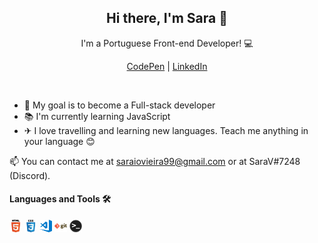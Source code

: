 <p align="center"> 
  <h2 align="center">Hi there, I'm Sara 👋</h2>
  <p align="center">I'm a Portuguese Front-end Developer! 💻</p>
</p>

<p align="center">
  <a href="https://codepen.io/saraiovieira">CodePen</a> | 
  <a href="https://www.linkedin.com/in/sara-io-vieira/">LinkedIn</a>
</p>

<br />



- 🎯 My goal is to become a Full-stack developer 
- 📚 I'm currently learning JavaScript  
- ✈ I love travelling and learning new languages. Teach me anything in your language 😊

📫 You can contact me at saraiovieira99@gmail.com or at SaraV#7248 (Discord).

#### Languages and Tools 🛠

<code><img height="20" src="https://raw.githubusercontent.com/github/explore/80688e429a7d4ef2fca1e82350fe8e3517d3494d/topics/html/html.png"></code> 
<code><img height="20" src="https://raw.githubusercontent.com/github/explore/80688e429a7d4ef2fca1e82350fe8e3517d3494d/topics/css/css.png"></code>
<code><img height="20" src="https://raw.githubusercontent.com/github/explore/80688e429a7d4ef2fca1e82350fe8e3517d3494d/topics/visual-studio-code/visual-studio-code.png"></code>
<code><img height="20" src="https://raw.githubusercontent.com/github/explore/80688e429a7d4ef2fca1e82350fe8e3517d3494d/topics/git/git.png"></code>
<code><img height="20" src="https://raw.githubusercontent.com/github/explore/80688e429a7d4ef2fca1e82350fe8e3517d3494d/topics/terminal/terminal.png"></code>


